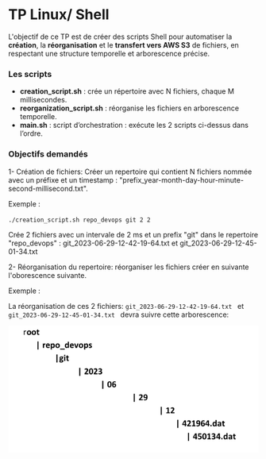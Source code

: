 # TP Linux/ Shell


L'objectif de ce TP est de créer des scripts Shell pour automatiser la **création**, la **réorganisation** et le **transfert vers AWS S3** de fichiers, en respectant une structure temporelle et arborescence précise.

### Les scripts

- **creation_script.sh** : crée un répertoire avec N fichiers, chaque M millisecondes.
- **reorganization_script.sh** : réorganise les fichiers en arborescence temporelle.
- **main.sh** : script d’orchestration : exécute les 2 scripts ci-dessus dans l’ordre.


### Objectifs demandés

 1- Création de fichiers: Créer un repertoire qui contient N fichiers nommée avec un préfixe et un timestamp : "prefix_year-month-day-hour-minute-second-millisecond.txt".

 Exemple : 
 
 `./creation_script.sh repo_devops git 2 2`

 Crée 2 fichiers avec un intervale de 2 ms et un prefix "git" dans le repertoire "repo_devops" : git_2023-06-29-12-42-19-64.txt et git_2023-06-29-12-45-01-34.txt
 
 2- Réorganisation du repertoire: réorganiser les fichiers créer en suivante l'oborescence suivante.

 Exemple : 
 
 La réorganisation de ces 2 fichiers:  `git_2023-06-29-12-42-19-64.txt ` et  `git_2023-06-29-12-45-01-34.txt ` devra suivre cette arborescence:

 ![Diagramme](images/arborescence.png)

